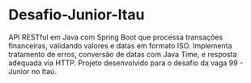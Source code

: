 # Desafio-Junior-Itau
API RESTful em Java com Spring Boot que processa transações financeiras, validando valores e datas em formato ISO. Implementa tratamento de erros, conversão de datas com Java Time, e resposta adequada via HTTP. Projeto desenvolvido para o desafio da vaga 99 - Junior no Itaú.
